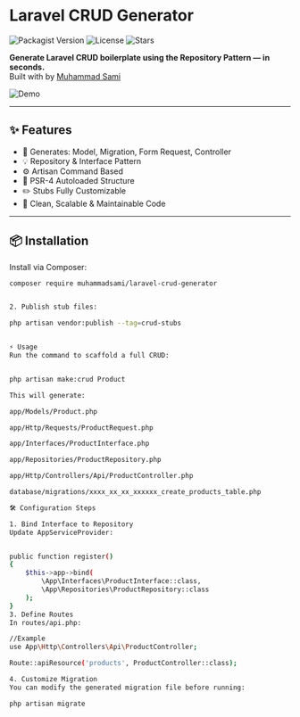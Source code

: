 # Laravel CRUD Generator

![Packagist Version](https://img.shields.io/packagist/v/muhammadsami/laravel-crud-generator)
![License](https://img.shields.io/github/license/muhammadsami-dev/laravel-crud-generator)
![Stars](https://img.shields.io/github/stars/muhammadsami-dev/laravel-crud-generator?style=social)

**Generate Laravel CRUD boilerplate using the Repository Pattern — in seconds.**  
Built with  by [Muhammad Sami](https://www.linkedin.com/in/muhammad-sami-600700182/)

![Demo](https://raw.githubusercontent.com/muhammadsami-dev/laravel-crud-generator/main/preview.png)

---

## ✨ Features

- 🔧 Generates: Model, Migration, Form Request, Controller
- 💡 Repository & Interface Pattern
- ⚙️ Artisan Command Based
- 🧱 PSR-4 Autoloaded Structure
- ✏️ Stubs Fully Customizable
- 🧼 Clean, Scalable & Maintainable Code

---

## 📦 Installation

Install via Composer:

```bash
composer require muhammadsami/laravel-crud-generator


2. Publish stub files:

php artisan vendor:publish --tag=crud-stubs


⚡ Usage
Run the command to scaffold a full CRUD:


php artisan make:crud Product

This will generate:

app/Models/Product.php

app/Http/Requests/ProductRequest.php

app/Interfaces/ProductInterface.php

app/Repositories/ProductRepository.php

app/Http/Controllers/Api/ProductController.php

database/migrations/xxxx_xx_xx_xxxxxx_create_products_table.php

🛠 Configuration Steps

1. Bind Interface to Repository
Update AppServiceProvider:


public function register()
{
    $this->app->bind(
        \App\Interfaces\ProductInterface::class,
        \App\Repositories\ProductRepository::class
    );
}
3. Define Routes
In routes/api.php:

//Example
use App\Http\Controllers\Api\ProductController;

Route::apiResource('products', ProductController::class);

4. Customize Migration
You can modify the generated migration file before running:

php artisan migrate
